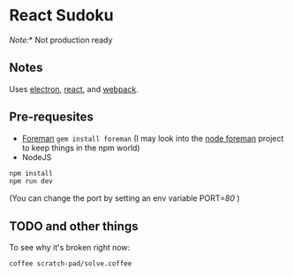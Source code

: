 # React Sudoku

*Note:** Not production ready

## Notes

Uses [electron](#todo), [react](#todo), and [webpack](#todo).



## Pre-requesites

 * [Foreman](https://github.com/ddollar/foreman) `gem install foreman` (I may look into the [node foreman](https://github.com/strongloop/node-foreman) project to keep things in the npm world)
 * NodeJS


```bash
npm install
npm run dev
```

(You can change the port by setting an env variable PORT=*80* )

## TODO and other things

To see why it's broken right now:

```bash
coffee scratch-pad/solve.coffee
```


